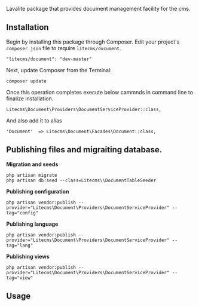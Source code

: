 Lavalite package that provides document management facility for the cms.

## Installation

Begin by installing this package through Composer. Edit your project's `composer.json` file to require `litecms/document`.

    "litecms/document": "dev-master"

Next, update Composer from the Terminal:

    composer update

Once this operation completes execute below cammnds in command line to finalize installation.

    Litecms\Document\Providers\DocumentServiceProvider::class,

And also add it to alias

    'Document'  => Litecms\Document\Facades\Document::class,

## Publishing files and migraiting database.

**Migration and seeds**

    php artisan migrate
    php artisan db:seed --class=Litecms\\DocumentTableSeeder

**Publishing configuration**

    php artisan vendor:publish --provider="Litecms\Document\Providers\DocumentServiceProvider" --tag="config"

**Publishing language**

    php artisan vendor:publish --provider="Litecms\Document\Providers\DocumentServiceProvider" --tag="lang"

**Publishing views**

    php artisan vendor:publish --provider="Litecms\Document\Providers\DocumentServiceProvider" --tag="view"


## Usage


